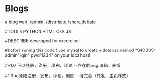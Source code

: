 # Blogs
a blog web ,/admin, /distribute,/share,debate

#TOOLS
PYTHON
HTML
CSS
JS

#DESCRIBE
developed for excercise!

#before runing this code !
use mysql to create a databse named "S4DB65" admin"liqin" pwd"1234" on your localhost!


#v1.0
可以登录，注册，发布，评论
--存在的bug:编辑，删除

#1.3 
可登陆注册，发布，评论，删除
--待完善（转发，主页样式）

